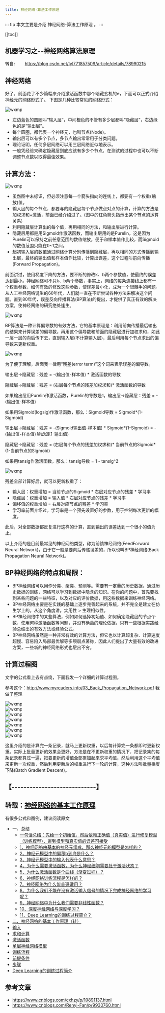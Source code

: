 ```yaml
---
title: 神经网络-算法工作原理
---
```


::: tip
本文主要是介绍 神经网络-算法工作原理 。
:::

[[toc]]

## 机器学习之--神经网络算法原理

转自: 　　https://blog.csdn.net/lyl771857509/article/details/78990215

 

## 神经网络

好了，前面花了不少篇幅来介绍激活函数中那个暗藏玄机的e，下面可以正式介绍神经元的网络形式了。
下图是几种比较常见的网络形式：

<img class= "zoom-custom-imgs" :src="$withBase('/assets/img/ai/nnprin/prin/20160105224554977.png')" alt="wxmp">

- 左边蓝色的圆圈叫“输入层”，中间橙色的不管有多少层都叫“隐藏层”，右边绿色的是“输出层”。
- 每个圆圈，都代表一个神经元，也叫节点(Node)。
- 输出层可以有多个节点，多节点输出常常用于分类问题。
- 理论证明，任何多层网络可以用三层网络近似地表示。
- 一般凭经验来确定隐藏层到底应该有多少个节点，在测试的过程中也可以不断调整节点数以取得最佳效果。

## 计算方法：

<img class= "zoom-custom-imgs" :src="$withBase('/assets/img/ai/nnprin/prin/20160105224706396.png')" alt="wxmp">

- 虽然图中未标识，但必须注意每一个箭头指向的连线上，都要有一个权重(缩放)值。
- 输入层的每个节点，都要与的隐藏层每个节点做点对点的计算，计算的方法是加权求和+激活，前面已经介绍过了。(图中的红色箭头指示出某个节点的运算关系)
- 利用隐藏层计算出的每个值，再用相同的方法，和输出层进行计算。
- 隐藏层用都是用Sigmoid作激活函数，而输出层用的是Purelin。这是因为Purelin可以保持之前任意范围的数值缩放，便于和样本值作比较，而Sigmoid的数值范围只能在0~1之间。
- 起初输入层的数值通过网络计算分别传播到隐藏层，再以相同的方式传播到输出层，最终的输出值和样本值作比较，计算出误差，这个过程叫前向传播(Forward Propagation)。

前面讲过，使用梯度下降的方法，要不断的修改k、b两个参数值，使最终的误差达到最小。神经网络可不只k、b两个参数，事实上，网络的每条连接线上都有一个权重参数，如何有效的修改这些参数，使误差最小化，成为一个很棘手的问题。从人工神经网络诞生的60年代，人们就一直在不断尝试各种方法来解决这个问题。直到80年代，误差反向传播算法(BP算法)的提出，才提供了真正有效的解决方案，使神经网络的研究绝处逢生。

<img class= "zoom-custom-imgs" :src="$withBase('/assets/img/ai/nnprin/prin/20160105224726095.png')" alt="wxmp">

BP算法是一种计算偏导数的有效方法，它的基本原理是：利用前向传播最后输出的结果来计算误差的偏导数，再用这个偏导数和前面的隐藏层进行加权求和，如此一层一层的向后传下去，直到输入层(不计算输入层)，最后利用每个节点求出的偏导数来更新权重。

<img class= "zoom-custom-imgs" :src="$withBase('/assets/img/ai/nnprin/prin/20160105224802794.png')" alt="wxmp">

为了便于理解，后面我一律用“残差(error term)”这个词来表示误差的偏导数。

输出层→隐藏层：残差 = -(输出值-样本值) * 激活函数的导数

隐藏层→隐藏层：残差 = (右层每个节点的残差加权求和)* 激活函数的导数

如果输出层用Purelin作激活函数，Purelin的导数是1，输出层→隐藏层：残差 = -(输出值-样本值)

如果用Sigmoid(logsig)作激活函数，那么：Sigmoid导数 = Sigmoid*(1-Sigmoid)

输出层→隐藏层：残差 = -(Sigmoid输出值-样本值) * Sigmoid*(1-Sigmoid) = -(输出值-样本值)*输出值*(1-输出值)

隐藏层→隐藏层：残差 = (右层每个节点的残差加权求和)* 当前节点的Sigmoid*(1-当前节点的Sigmoid)

如果用tansig作激活函数，那么：tansig导数 = 1 - tansig^2

<img class= "zoom-custom-imgs" :src="$withBase('/assets/img/ai/nnprin/prin/20160105224901354.png')" alt="wxmp">

残差全部计算好后，就可以更新权重了：
- 输入层：权重增加 = 当前节点的Sigmoid * 右层对应节点的残差 * 学习率
- 隐藏层：权重增加 = 输入值 * 右层对应节点的残差 * 学习率
- 偏移值的权重增加 = 右层对应节点的残差 * 学习率
- 学习率前面介绍过，学习率是一个预先设置好的参数，用于控制每次更新的幅度。

此后，对全部数据都反复进行这样的计算，直到输出的误差达到一个很小的值为止。

以上介绍的是目前最常见的神经网络类型，称为前馈神经网络(FeedForward Neural Network)，由于它一般是要向后传递误差的，所以也叫BP神经网络(Back Propagation Neural Network)。

## BP神经网络的特点和局限：
- BP神经网络可以用作分类、聚类、预测等。需要有一定量的历史数据，通过历史数据的训练，网络可以学习到数据中隐含的知识。在你的问题中，首先要找到某些问题的一些特征，以及对应的评价数据，用这些数据来训练神经网络。
- BP神经网络主要是在实践的基础上逐步完善起来的系统，并不完全是建立在仿生学上的。从这个角度讲，实用性 > 生理相似性。
- BP神经网络中的某些算法，例如如何选择初始值、如何确定隐藏层的节点个数、使用何种激活函数等问题，并没有确凿的理论依据，只有一些根据实践经验总结出的有效方法或经验公式。
- BP神经网络虽然是一种非常有效的计算方法，但它也以计算超复杂、计算速度超慢、容易陷入局部最优解等多项弱点著称，因此人们提出了大量有效的改进方案，一些新的神经网络形式也层出不穷。

## 计算过程图
文字的公式看上去有点绕，下面我发一个详细的计算过程图。

参考这个：http://www.myreaders.info/03_Back_Propagation_Network.pdf 我做了整理

<img class= "zoom-custom-imgs" :src="$withBase('/assets/img/ai/nnprin/prin/20160105224954845.png')" alt="wxmp">
<br/>
<img class= "zoom-custom-imgs" :src="$withBase('/assets/img/ai/nnprin/prin/20160105225107560.png')" alt="wxmp">
<br/>
<img class= "zoom-custom-imgs" :src="$withBase('/assets/img/ai/nnprin/prin/20160105225117824.png')" alt="wxmp">
<br/>
<img class= "zoom-custom-imgs" :src="$withBase('/assets/img/ai/nnprin/prin/20160105225151943.png')" alt="wxmp">
<br/>
<img class= "zoom-custom-imgs" :src="$withBase('/assets/img/ai/nnprin/prin/20160105225208904.png')" alt="wxmp">
<br/>
<img class= "zoom-custom-imgs" :src="$withBase('/assets/img/ai/nnprin/prin/20160105225221622.png')" alt="wxmp">
<br/>
<img class= "zoom-custom-imgs" :src="$withBase('/assets/img/ai/nnprin/prin/20160105225235790.png')" alt="wxmp">

这里介绍的是计算完一条记录，就马上更新权重，以后每计算完一条都即时更新权重。实际上批量更新的效果会更好，方法是在不更新权重的情况下，把记录集的每条记录都算过一遍，把要更新的增值全部累加起来求平均值，然后利用这个平均值来更新一次权重，然后利用更新后的权重进行下一轮的计算，这种方法叫批量梯度下降(Batch Gradient Descent)。

## 【----------------------------】

## 转载：[神经网络的基本工作原理](https://www.cnblogs.com/Renyi-Fan/p/9930760.html)

有很多公式和图例，建议阅读原文

- 一、总结
  - [一句话总结：先给一个初始值，然后依赖正确值（真实值）进行修复模型（训练模型），直到模型和真实值的误差可接受](https://www.cnblogs.com/Renyi-Fan/p/9930760.html#_label0_0)
  - [1、神经网络由基本的神经元组成，那么神经元的模型是怎样的？](https://www.cnblogs.com/Renyi-Fan/p/9930760.html#_label0_1)
  - [2、神经元模型中的偏移b到底是什么？](https://www.cnblogs.com/Renyi-Fan/p/9930760.html#_label0_2)
  - [3、神经元模型中的输入代表什么意思？](https://www.cnblogs.com/Renyi-Fan/p/9930760.html#_label0_3)
  - [4、为什么需要激活函数，为什么神经细胞需要处于激活状态？](https://www.cnblogs.com/Renyi-Fan/p/9930760.html#_label0_4)
  - [5、为什么激活函数是个曲线（渐变过程）？](https://www.cnblogs.com/Renyi-Fan/p/9930760.html#_label0_5)
  - [6、神经网络训练流程是怎样的？](https://www.cnblogs.com/Renyi-Fan/p/9930760.html#_label0_6)
  - [7、神经网络为什么能普遍适用？](https://www.cnblogs.com/Renyi-Fan/p/9930760.html#_label0_7)
  - [8、为什么我们不能在没有激活输入信号的情况下完成神经网络的学习呢？](https://www.cnblogs.com/Renyi-Fan/p/9930760.html#_label0_8)
  - [9、神经网络中为什么我们需要非线性函数？](https://www.cnblogs.com/Renyi-Fan/p/9930760.html#_label0_9)
  - [10、深度神经网络与深度学习？](https://www.cnblogs.com/Renyi-Fan/p/9930760.html#_label0_10)
  - [11、Deep Learning的训练过程简介？](https://www.cnblogs.com/Renyi-Fan/p/9930760.html#_label0_11)
- [二、神经网络的基本工作原理（转）](https://www.cnblogs.com/Renyi-Fan/p/9930760.html#_label1)
- [输入](https://www.cnblogs.com/Renyi-Fan/p/9930760.html#_label2)
- [求和计算](https://www.cnblogs.com/Renyi-Fan/p/9930760.html#_label3)
- [激活函数](https://www.cnblogs.com/Renyi-Fan/p/9930760.html#_label4)
- [单层神经网络模型](https://www.cnblogs.com/Renyi-Fan/p/9930760.html#_label5)
- [训练流程](https://www.cnblogs.com/Renyi-Fan/p/9930760.html#_label6)
- [前提条件](https://www.cnblogs.com/Renyi-Fan/p/9930760.html#_label7)
- [步骤](https://www.cnblogs.com/Renyi-Fan/p/9930760.html#_label8)
- [Deep Learning的训练过程简介](https://www.cnblogs.com/Renyi-Fan/p/9930760.html#_label9)


## 参考文章
* https://www.cnblogs.com/cxhzy/p/10891137.html
* https://www.cnblogs.com/Renyi-Fan/p/9930760.html